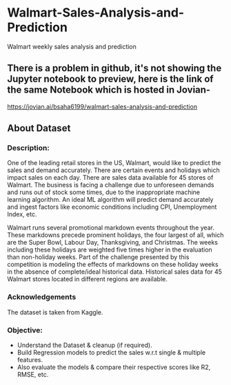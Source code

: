 # Walmart-Sales-Analysis-and-Prediction
Walmart weekly sales analysis and prediction

## There is a problem in github, it's not showing the Jupyter notebook to preview, here is the link of the same Notebook which is hosted in Jovian-
https://jovian.ai/bsaha6199/walmart-sales-analysis-and-prediction

## About Dataset

### Description:
One of the leading retail stores in the US, Walmart, would like to predict the sales and demand accurately. There are certain events and holidays which impact sales on each day. There are sales data available for 45 stores of Walmart. The business is facing a challenge due to unforeseen demands and runs out of stock some times, due to the inappropriate machine learning algorithm. An ideal ML algorithm will predict demand accurately and ingest factors like economic conditions including CPI, Unemployment Index, etc.

Walmart runs several promotional markdown events throughout the year. These markdowns precede prominent holidays, the four largest of all, which are the Super Bowl, Labour Day, Thanksgiving, and Christmas. The weeks including these holidays are weighted five times higher in the evaluation than non-holiday weeks. Part of the challenge presented by this competition is modeling the effects of markdowns on these holiday weeks in the absence of complete/ideal historical data. Historical sales data for 45 Walmart stores located in different regions are available.

### Acknowledgements
The dataset is taken from Kaggle.

### Objective:
* Understand the Dataset & cleanup (if required).
* Build Regression models to predict the sales w.r.t single & multiple features.
* Also evaluate the models & compare their respective scores like R2, RMSE, etc.
